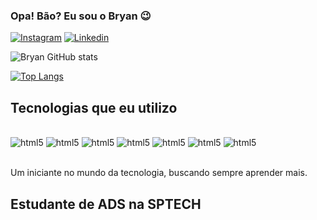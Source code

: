 

### Opa! Bão? Eu sou o Bryan 😉

[![Instagram](https://img.shields.io/badge/Instagram-E4405F?style=for-the-badge&logo=instagram&logoColor=white)](https://www.instagram.com/bryansilvaszm/)
[![Linkedin](https://img.shields.io/badge/LinkedIn-0077B5?style=for-the-badge&logo=linkedin&logoColor=white)](https://www.linkedin.com/in/bryan-silva-liaris-a61493229/)


![Bryan GitHub stats](https://github-readme-stats.vercel.app/api?username=BryanSilva117&show_icons=true&theme=tokyonight)

[![Top Langs](https://github-readme-stats.vercel.app/api/top-langs/?username=BryanSilva117&layout=compact)](https://github.com/anuraghazra/github-readme-stats)

## Tecnologias que eu utilizo

<div style="display: incline_block"><br/>
    <img aling="center" alt="html5" src="https://img.shields.io/badge/HTML-239120?style=for-the-badge&logo=html5&logoColor=white">
    <img aling="center" alt="html5" src="https://img.shields.io/badge/CSS-239120?&style=for-the-badge&logo=css3&logoColor=white">
    <img aling="center" alt="html5" src="https://img.shields.io/badge/JavaScript-323330?style=for-the-badge&logo=javascript&logoColor=F7DF1E">
    <img aling="center" alt="html5" src="https://img.shields.io/badge/Node.js-43853D?style=for-the-badge&logo=node.js&logoColor=white">
    <img aling="center" alt="html5" src="https://img.shields.io/badge/MySQL-005C84?style=for-the-badge&logo=mysql&logoColor=white">
    <img aling="center" alt="html5" src="https://img.shields.io/badge/Arduino_IDE-00979D?style=for-the-badge&logo=arduino&logoColor=white">
    <img aling="center" alt="html5" src="https://img.shields.io/badge/Trello-0052CC?style=for-the-badge&logo=trello&logoColor=white">
</div><br/>

Um iniciante no mundo da tecnologia, buscando sempre aprender mais.

## Estudante de ADS na SPTECH
